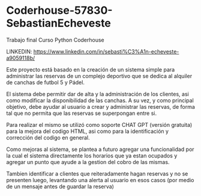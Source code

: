 # Coderhouse-57830-SebastianEcheveste
Trabajo final Curso Python Coderhouse

LINKEDIN: https://www.linkedin.com/in/sebasti%C3%A1n-echeveste-a9059118b/

Este proyecto está basado en la creación de un sistema simple para administrar las reservas de un complejo deportivo que se dedica al alquiler de canchas de futbol 5 y Pádel. 

El sistema debe permitir dar de alta y la administración de los clientes, asi como modificar la disponibilidad de las canchas. A su vez, y como principal objetivo, debe ayudar al usuario a crear y administrar las reservas, de forma tal que no permita que las reservas se superpongan entre si.

Para realizar el mismo se utilizó como soporte CHAT GPT (versión gratuita) para la mejora del codigo HTML, asi como para la identificación y corrección del codigo en general.

Como mejoras al sistema, se plantea a futuro agregar una funcionalidad por la cual el sistema directamente los horarios que ya estan ocupados y agregar un punto que ayude a la gestion del cobro de las mismas.

Tambien identificar a clientes que reiteradamente hagan reservas y no se presenten luego, levantando una alerta al usuario en esos casos (por medio de un mensaje antes de guardar la reserva)
